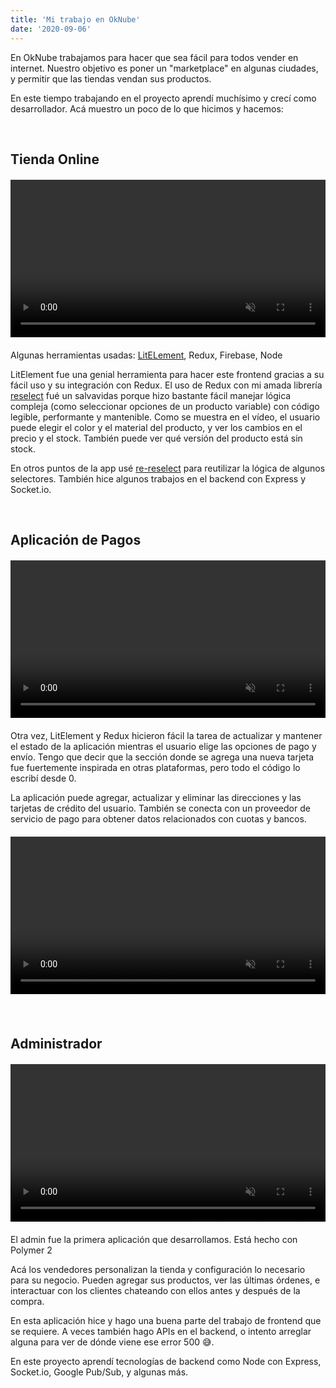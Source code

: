 ```yaml
---
title: 'Mi trabajo en OkNube'
date: '2020-09-06'
---
```


En OkNube trabajamos para hacer que sea fácil para todos vender en internet. Nuestro objetivo es poner un "marketplace" en algunas ciudades, y permitir que las tiendas vendan sus productos.

En este tiempo trabajando en el proyecto aprendí muchísimo y crecí como desarrollador. Acá muestro un poco de lo que hicimos y hacemos:

<br>

## Tienda Online
<figure class="video_container" style="width: 100%; max-width: 550px; margin: 20px 0;">
  <video muted="true" autoplay="true" loop style="width: 100%">
    <source src="/videos/ok-nube-store.mp4" type="video/mp4">
  </video>
</figure>

Algunas herramientas usadas: [LitELement](https://lit-element.polymer-project.org/), Redux, Firebase, Node

LitElement fue una genial herramienta para hacer este frontend gracias a su fácil uso y su integración con Redux. El uso de Redux con mi amada librería [reselect](https://github.com/reduxjs/reselect) fué un salvavidas porque hizo bastante fácil manejar lógica compleja (como seleccionar opciones de un producto variable) con código legible, performante y mantenible. Como se muestra en el vídeo, el usuario puede elegir el color y el material del producto, y ver los cambios en el precio y el stock. También puede ver qué versión del producto está sin stock.

En otros puntos de la app usé [re-reselect](https://github.com/toomuchdesign/re-reselect) para reutilizar la lógica de algunos selectores. También hice algunos trabajos en el backend con Express y Socket.io.

<br>

## Aplicación de Pagos

<figure class="video_container" style="width: 100%; max-width: 550px; margin: 20px 0;">
  <video muted="true" autoplay="true" loop style="width: 100%">
    <source src="/videos/ok-nube-purchase.mp4" type="video/mp4">
  </video>
</figure>

Otra vez, LitElement y Redux hicieron fácil la tarea de actualizar y mantener el estado de la aplicación mientras el usuario elige las opciones de pago y envío. Tengo que decir que la sección donde se agrega una nueva tarjeta fue fuertemente inspirada en otras plataformas, pero todo el código lo escribí desde 0.

La aplicación puede agregar, actualizar y eliminar las direcciones y las tarjetas de crédito del usuario. También se conecta con un proveedor de servicio de pago para obtener datos relacionados con cuotas y bancos.
<figure class="video_container" style="width: 100%; max-width: 550px; margin: 20px 0;">
  <video muted="true" autoplay="true" loop style="width: 100%">
    <source src="/videos/new-card.mp4" type="video/mp4">
  </video>
</figure>

<br>

## Administrador

<figure class="video_container" style="width: 100%; max-width: 550px; margin: 20px 0;">
  <video muted="true" autoplay="true" loop style="width: 100%">
    <source src="/videos/ok-nube-admin.mp4" type="video/mp4">
  </video>
</figure>

El admin fue la primera aplicación que desarrollamos. Está hecho con Polymer 2

Acá los vendedores personalizan la tienda y configuración lo necesario para su negocio. Pueden agregar sus productos, ver las últimas órdenes, e interactuar con los clientes chateando con ellos antes y después de la compra.

En esta aplicación hice y hago una buena parte del trabajo de frontend que se requiere. A veces también hago APIs en el backend, o intento arreglar alguna para ver de dónde viene ese error 500 😅.

En este proyecto aprendí tecnologías de backend como Node con Express, Socket.io, Google Pub/Sub, y algunas más.
